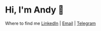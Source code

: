 # Hi, I'm Andy :wave:
Where to find me
[LinkedIn](https://www.linkedin.com/in/chugunoff/) | [Email](mailto:andrey@chugunov.me) | [Telegram](https://t.me/chugun_off) 
